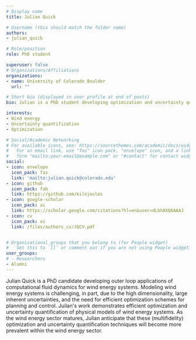 ```yaml
---
# Display name
title: Julian Quick

# Username (this should match the folder name)
authors:
- julian_quick

# Role/position
role: PhD student

superuser: false
# Organizations/Affiliations
organizations:
- name: University of Colorado Boulder
  url: ""

# Short bio (displayed in user profile at end of posts)
bio: Julian is a PhD student developing optimization and uncertainty quantification techniques to support the next generation of wind power plants. Julian's research is funded by the National Renewable Energy Laboratory.

interests:
- Wind energy
- Uncertainty quantification
- Optimization

# Social/Academic Networking
# For available icons, see: https://sourcethemes.com/academic/docs/widgets/#icons
#   For an email link, use "fas" icon pack, "envelope" icon, and a link in the
#   form "mailto:your-email@example.com" or "#contact" for contact widget.
social:
- icon: envelope
  icon_pack: fas
  link: 'mailto:julian.quick@colorado.edu' 
- icon: github
  icon_pack: fab
  link: https://github.com/kilojoules
- icon: google-scholar
  icon_pack: ai
  link: https://scholar.google.com/citations?hl=en&user=dLbhAXQAAAAJ
- icon: cv
  icon_pack: ai
  link: /files/authors_cv/JQCV.pdf


# Organizational groups that you belong to (for People widget)
#   Set this to `[]` or comment out if you are not using People widget.  
user_groups:
# - Researchers
- Alumni
---
```

Julian Quick is a PhD candidate developing outer loop applications of computational fluid dynamics for wind energy systems. Modeling wind energy systems is challenging, in part, due to the high dimensionality, large inherent uncertainties, and the need for efficient optimization schemes for planning and control. Juilan's work demonstrates efficient optimization and uncertainty quantification of physical models of wind energy systems. As the wind energy sector matures, Julian anticipate that these (multifidelity) optimization and uncertainty quantification techniques will become more prevalent within the wind energy sector.
